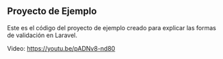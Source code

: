 ## Proyecto de Ejemplo

Este es el código del proyecto de ejemplo creado para explicar las formas de validación en Laravel.

Video: https://youtu.be/pADNv8-nd80